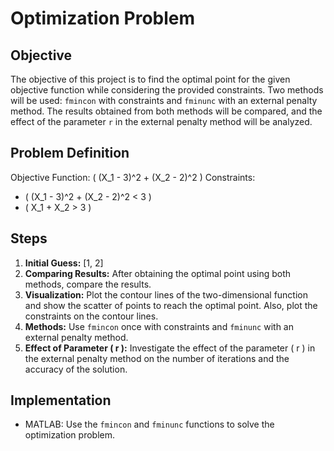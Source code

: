 # Optimization Problem

## Objective
The objective of this project is to find the optimal point for the given objective function while considering the provided constraints. Two methods will be used: `fmincon` with constraints and `fminunc` with an external penalty method. The results obtained from both methods will be compared, and the effect of the parameter `r` in the external penalty method will be analyzed.

## Problem Definition
Objective Function: \( (X_1 - 3)^2 + (X_2 - 2)^2 \)
Constraints:
- \( (X_1 - 3)^2 + (X_2 - 2)^2 < 3 \)
- \( X_1 + X_2 > 3 \)

## Steps
1. **Initial Guess:** [1, 2]
2. **Comparing Results:** After obtaining the optimal point using both methods, compare the results.
3. **Visualization:** Plot the contour lines of the two-dimensional function and show the scatter of points to reach the optimal point. Also, plot the constraints on the contour lines.
4. **Methods:** Use `fmincon` once with constraints and `fminunc` with an external penalty method.
5. **Effect of Parameter \( r \):** Investigate the effect of the parameter \( r \) in the external penalty method on the number of iterations and the accuracy of the solution.

## Implementation
- MATLAB: Use the `fmincon` and `fminunc` functions to solve the optimization problem.

